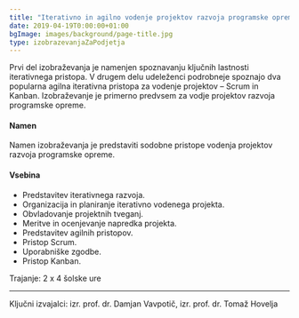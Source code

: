 ```yaml
---
title: "Iterativno in agilno vodenje projektov razvoja programske opreme"
date: 2019-04-19T0:00:00+01:00
bgImage: images/background/page-title.jpg
type: izobrazevanjaZaPodjetja
---
```

Prvi del izobraževanja je namenjen spoznavanju ključnih lastnosti iterativnega pristopa. 
V drugem delu udeleženci podrobneje spoznajo dva popularna agilna iterativna pristopa za vodenje projektov – Scrum in Kanban. 
Izobraževanje je primerno predvsem za vodje projektov razvoja programske opreme.

#### Namen
Namen izobraževanja je predstaviti sodobne pristope vodenja projektov razvoja programske opreme. 

#### Vsebina
- Predstavitev iterativnega razvoja.
- Organizacija in planiranje iterativno vodenega projekta.
- Obvladovanje projektnih tveganj.
- Meritve in ocenjevanje napredka projekta.
- Predstavitev agilnih pristopov.
- Pristop Scrum.
- Uporabniške zgodbe.
- Pristop Kanban.

Trajanje: 2 x 4 šolske ure

--- 

Ključni izvajalci: izr. prof. dr. Damjan Vavpotič, izr. prof. dr. Tomaž Hovelja
